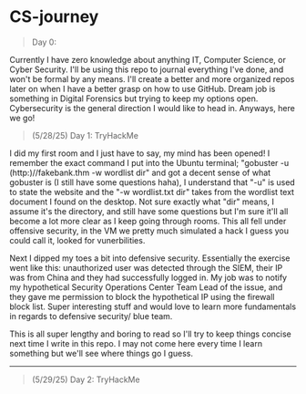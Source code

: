 # CS-journey

> Day 0:

Currently I have zero knowledge about anything IT, Computer Science, or Cyber Security. I'll be using this repo to journal everything I've done, and won't be formal by any means. I'll create a better and more organized repos later on when I have a better grasp on how to use GitHub. Dream job is something in Digital Forensics but trying to keep my options open. Cybersecurity is the general direction I would like to head in. Anyways, here we go!

> (5/28/25) Day 1: TryHackMe

I did my first room and I just have to say, my mind has been opened! I remember the exact command I put into the Ubuntu terminal; "gobuster -u (http:)//fakebank.thm -w wordlist dir" and got a decent sense of what gobuster is (I still have some questions haha), I understand that "-u" is used to state the website and the "-w wordlist.txt dir" takes from the wordlist text document I found on the desktop. Not sure exactly what "dir" means, I assume it's the directory, and still have some questions but I'm sure it'll all become a lot more clear as I keep going through rooms. This all fell under offensive security, in the VM we pretty much simulated a hack I guess you could call it, looked for vunerbilities. 

Next I dipped my toes a bit into defensive security. Essentially the exercise went like this: unauthorized user was detected through the SIEM, their IP was from China and they had successfully logged in. My job was to notify my hypothetical Security Operations Center Team Lead of the issue, and they gave me permission to block the hypothetical IP using the firewall block list. Super interesting stuff and would love to learn more fundamentals in regards to defensive security/ blue team.

This is all super lengthy and boring to read so I'll try to keep things concise next time I write in this repo. I may not come here every time I learn something but we'll see where things go I guess.

---------------------------------------------------------------------------------------------------------------------------------------------------------------------------------------------------------------------------------

> (5/29/25) Day 2: TryHackMe
